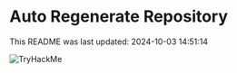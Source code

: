 # Auto Regenerate Repository

This README was last updated: 2024-10-03 14:51:14

 ![TryHackMe](https://tryhackme.com/badge/533634)